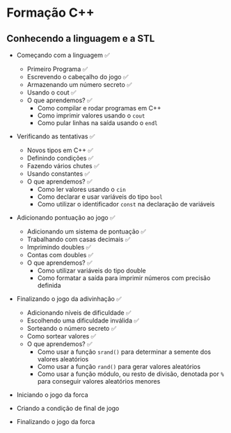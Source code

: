 # Formação C++

## Conhecendo a linguagem e a STL

- Começando com a linguagem ✅
  - Primeiro Programa ✅
  - Escrevendo o cabeçalho do jogo ✅
  - Armazenando um número secreto ✅
  - Usando o cout ✅
  - O que aprendemos? ✅
    - Como compilar e rodar programas em C++
    - Como imprimir valores usando o `cout`
    - Como pular linhas na saída usando o `endl`

- Verificando as tentativas ✅
  - Novos tipos em C++ ✅
  - Definindo condições ✅
  - Fazendo vários chutes ✅
  - Usando constantes ✅
  - O que aprendemos? ✅
    - Como ler valores usando o `cin`
    - Como declarar e usar variáveis do tipo `bool`
    - Como utilizar o identificador `const` na declaração de variáveis

- Adicionando pontuação ao jogo ✅
  - Adicionando um sistema de pontuação ✅
  - Trabalhando com casas decimais ✅
  - Imprimindo doubles ✅
  - Contas com doubles ✅
  - O que aprendemos? ✅
    - Como utilizar variáveis do tipo double
    - Como formatar a saída para imprimir números com precisão definida

- Finalizando o jogo da adivinhação ✅
  - Adicionando níveis de dificuldade ✅
  - Escolhendo uma dificuldade inválida ✅
  - Sorteando o número secreto ✅
  - Como sortear valores ✅
  - O que aprendemos? ✅
    - Como usar a função `srand()` para determinar a semente dos valores aleatórios
    - Como usar a função `rand()` para gerar valores aleatórios
    - Como usar a função módulo, ou resto de divisão, denotada por `%` para conseguir valores aleatórios menores

- Iniciando o jogo da forca
- Criando a condição de final de jogo
- Finalizando o jogo da forca